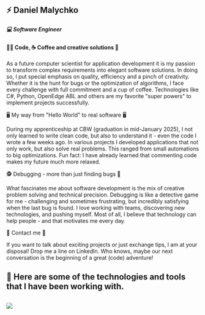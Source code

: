 <h2>⚡ Daniel Malychko</h2>
<h5>💻 Software Engineer</h5>

<h4>👨‍💻 Code, ☕ Coffee and creative solutions 🎯</h4>
<p>As a future computer scientist for application development it is my passion to transform complex requirements into elegant software solutions. In doing so, I put special emphasis on quality, efficiency and a pinch of creativity. Whether it is the hunt for bugs or the optimization of algorithms, I face every challenge with full commitment and a cup of coffee. Technologies like C#, Python, OpenEdge ABL and others are my favorite "super powers" to implement projects successfully.
</p>

<p>🖥️ My way from "Hello World" to real software 🖥️</p>
<p>During my apprenticeship at CBW (graduation in mid-January 2025), I not only learned to write clean code, but also to understand it - even the code I wrote a few weeks ago. In various projects I developed applications that not only work, but also solve real problems. This ranged from small automations to big optimizations.
Fun fact: I have already learned that commenting code makes my future much more relaxed.
</p>

<p>🕵️‍ Debugging - more than just finding bugs 🐞</p>
<p>What fascinates me about software development is the mix of creative problem solving and technical precision. Debugging is like a detective game for me - challenging and sometimes frustrating, but incredibly satisfying when the last bug is found. I love working with teams, discovering new technologies, and pushing myself. Most of all, I believe that technology can help people - and that motivates me every day.
</p>

<p>📨 Contact me 📨</p>
<p>If you want to talk about exciting projects or just exchange tips, I am at your disposal! Drop me a line on LinkedIn. Who knows, maybe our next conversation is the beginning of a great (code) adventure!
</p>

<h2>🔨 Here are some of the technologies and tools that I have been working with.<h2>
<p>
    <a href="https://skillicons.dev">
        <img src="https://skillicons.dev/icons?i=javascript,typescript,html,css,php,python,mysql,dotnet,cs" />
    </a>
</p>
